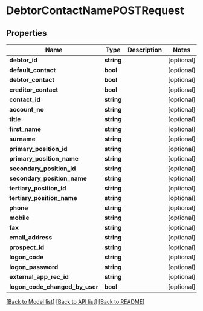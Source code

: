 # DebtorContactNamePOSTRequest

## Properties
Name | Type | Description | Notes
------------ | ------------- | ------------- | -------------
**debtor_id** | **string** |  | [optional] 
**default_contact** | **bool** |  | [optional] 
**debtor_contact** | **bool** |  | [optional] 
**creditor_contact** | **bool** |  | [optional] 
**contact_id** | **string** |  | [optional] 
**account_no** | **string** |  | [optional] 
**title** | **string** |  | [optional] 
**first_name** | **string** |  | [optional] 
**surname** | **string** |  | [optional] 
**primary_position_id** | **string** |  | [optional] 
**primary_position_name** | **string** |  | [optional] 
**secondary_position_id** | **string** |  | [optional] 
**secondary_position_name** | **string** |  | [optional] 
**tertiary_position_id** | **string** |  | [optional] 
**tertiary_position_name** | **string** |  | [optional] 
**phone** | **string** |  | [optional] 
**mobile** | **string** |  | [optional] 
**fax** | **string** |  | [optional] 
**email_address** | **string** |  | [optional] 
**prospect_id** | **string** |  | [optional] 
**logon_code** | **string** |  | [optional] 
**logon_password** | **string** |  | [optional] 
**external_app_rec_id** | **string** |  | [optional] 
**logon_code_changed_by_user** | **bool** |  | [optional] 

[[Back to Model list]](../README.md#documentation-for-models) [[Back to API list]](../README.md#documentation-for-api-endpoints) [[Back to README]](../README.md)



